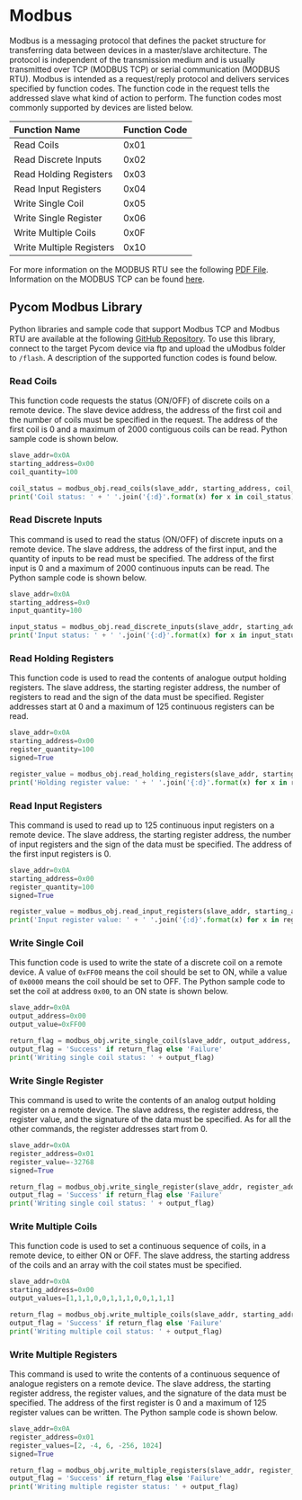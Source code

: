 # Modbus

Modbus is a messaging protocol that defines the packet structure for transferring data between devices in a master/slave architecture. The protocol is independent of the transmission medium and is usually transmitted over TCP \(MODBUS TCP) or serial communication \(MODBUS RTU). Modbus is intended as a request/reply protocol and delivers services specified by function codes. The function code in the request tells the addressed slave what kind of action to perform. The function codes most commonly supported by devices are listed below.

| Function Name | Function Code |
| :--- | :--- |
| Read Coils | 0x01 |
| Read Discrete Inputs | 0x02 |
| Read Holding Registers | 0x03 |
| Read Input Registers | 0x04 |
| Write Single Coil | 0x05 |
| Write Single Register | 0x06 |
| Write Multiple Coils | 0x0F |
| Write Multiple Registers | 0x10 |

For more information on the MODBUS RTU see the following [PDF File](http://www.modbus.org/docs/Modbus_over_serial_line_V1_02.pdf). Information on the MODBUS TCP can be found [here](http://www.modbus.org/docs/Modbus_Messaging_Implementation_Guide_V1_0b.pdf).

## Pycom Modbus Library

Python libraries and sample code that support Modbus TCP and Modbus RTU are available at the following [GitHub Repository](https://github.com/pycom/pycom-modbus). To use this library, connect to the target Pycom device via ftp and upload the uModbus folder to `/flash`. A description of the supported function codes is found below.

### Read Coils

This function code requests the status \(ON/OFF) of discrete coils on a remote device. The slave device address, the address of the first coil and the number of coils must be specified in the request. The address of the first coil is 0 and a maximum of 2000 contiguous coils can be read. Python sample code is shown below.

```python
slave_addr=0x0A
starting_address=0x00
coil_quantity=100

coil_status = modbus_obj.read_coils(slave_addr, starting_address, coil_quantity)
print('Coil status: ' + ' '.join('{:d}'.format(x) for x in coil_status))
```

### Read Discrete Inputs

This command is used to read the status \(ON/OFF) of discrete inputs on a remote device. The slave address, the address of the first input, and the quantity of inputs to be read must be specified. The address of the first input is 0 and a maximum of 2000 continuous inputs can be read. The Python sample code is shown below.

```python
slave_addr=0x0A
starting_address=0x0
input_quantity=100

input_status = modbus_obj.read_discrete_inputs(slave_addr, starting_address, input_quantity)
print('Input status: ' + ' '.join('{:d}'.format(x) for x in input_status))
```

### Read Holding Registers

This function code is used to read the contents of analogue output holding registers. The slave address, the starting register address, the number of registers to read and the sign of the data must be specified. Register addresses start at 0 and a maximum of 125 continuous registers can be read.

```python
slave_addr=0x0A
starting_address=0x00
register_quantity=100
signed=True

register_value = modbus_obj.read_holding_registers(slave_addr, starting_address, register_quantity, signed)
print('Holding register value: ' + ' '.join('{:d}'.format(x) for x in register_value))
```

### Read Input Registers

This command is used to read up to 125 continuous input registers on a remote device. The slave address, the starting register address, the number of input registers and the sign of the data must be specified. The address of the first input registers is 0.

```python
slave_addr=0x0A
starting_address=0x00
register_quantity=100
signed=True

register_value = modbus_obj.read_input_registers(slave_addr, starting_address, register_quantity, signed)
print('Input register value: ' + ' '.join('{:d}'.format(x) for x in register_value))
```

### Write Single Coil

This function code is used to write the state of a discrete coil on a remote device. A value of `0xFF00` means the coil should be set to ON, while a value of `0x0000` means the coil should be set to OFF. The Python sample code to set the coil at address `0x00`, to an ON state is shown below.

```python
slave_addr=0x0A
output_address=0x00
output_value=0xFF00

return_flag = modbus_obj.write_single_coil(slave_addr, output_address, output_value)
output_flag = 'Success' if return_flag else 'Failure'
print('Writing single coil status: ' + output_flag)
```

### Write Single Register

This command is used to write the contents of an analog output holding register on a remote device. The slave address, the register address, the register value, and the signature of the data must be specified. As for all the other commands, the register addresses start from 0.

```python
slave_addr=0x0A
register_address=0x01
register_value=-32768
signed=True

return_flag = modbus_obj.write_single_register(slave_addr, register_address, register_value, signed)
output_flag = 'Success' if return_flag else 'Failure'
print('Writing single coil status: ' + output_flag)
```

### Write Multiple Coils

This function code is used to set a continuous sequence of coils, in a remote device, to either ON or OFF. The slave address, the starting address of the coils and an array with the coil states must be specified.

```python
slave_addr=0x0A
starting_address=0x00
output_values=[1,1,1,0,0,1,1,1,0,0,1,1,1]

return_flag = modbus_obj.write_multiple_coils(slave_addr, starting_address, output_values)
output_flag = 'Success' if return_flag else 'Failure'
print('Writing multiple coil status: ' + output_flag)
```

### Write Multiple Registers

This command is used to write the contents of a continuous sequence of analogue registers on a remote device. The slave address, the starting register address, the register values, and the signature of the data must be specified. The address of the first register is 0 and a maximum of 125 register values can be written. The Python sample code is shown below.

```python
slave_addr=0x0A
register_address=0x01
register_values=[2, -4, 6, -256, 1024]
signed=True

return_flag = modbus_obj.write_multiple_registers(slave_addr, register_address, register_values, signed)
output_flag = 'Success' if return_flag else 'Failure'
print('Writing multiple register status: ' + output_flag)
```

